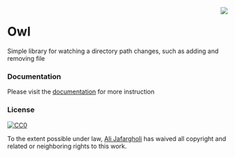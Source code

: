 <img src="icon.png" align="right" />

# Owl

Simple library for watching a directory path changes, such as adding and 
removing file 

### Documentation

Please visit the [documentation](https://alijafargholi.github.io/owl/) for more instruction

### License

[![CC0](https://licensebuttons.net/p/zero/1.0/88x31.png)](https://creativecommons.org/publicdomain/zero/1.0/)

To the extent possible under law, [Ali Jafargholi](http://alijafargholi.github.io) 
has waived all copyright and related or neighboring rights to this work.